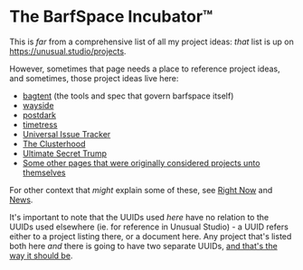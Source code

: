 # The BarfSpace Incubator&trade;

This is *far* from a comprehensive list of all my project ideas: *that* list is up on https://unusual.studio/projects.

However, sometimes that page needs a place to reference project ideas, and sometimes, those project ideas live here:

- [bagtent][] (the tools and spec that govern barfspace itself)
- [wayside][]
- [postdark][]
- [timetress][]
- [Universal Issue Tracker][]
- [The Clusterhood][perfect-workspace.md]
- [Ultimate Secret Trump][]
- [Some other pages that were originally considered projects unto themselves][etc]

For other context that *might* explain some of these, see [Right Now][] and [News][].

It's important to note that the UUIDs used *here* have no relation to the UUIDs used elsewhere (ie. for reference in Unusual Studio) - a UUID refers either to a project listing there, or a document here. Any project that's listed both here *and* there is going to have two separate UUIDs, [and that's the way it should be](https://github.com/stuartpb/leannotes/issues/8).

[bagtent]: ba00b8cb-9d05-4aef-bd50-0990f82dd723.md
[wayside]: 21af29aa-0dfe-4145-877f-7eb51e38f53e.md
[postdark]: f83f237b-3d81-4e2b-85d1-4686cb1f2e49.md
[timetress]: 0f7c0d76-21f0-4ad1-aed0-d81402293359.md
[Universal Issue Tracker]: 1305adb9-59a7-4179-a9fe-0ddedd802034.md
[perfect-workspace.md]: 9664b592-59ed-4ac5-bf15-9b67f67af111.md
[Ultimate Secret Trump]: be41a368-ece7-4e79-a3cf-dbfbb6fd4939.md
[Right Now]: 41218b84-cd08-48a5-b91a-865e8b90c46a.md
[News]: afcfaa78-ef7e-429e-a2ea-0b5c7abaf7b7.md
[etc]: 4adf317e-82f2-4241-9231-e6d23667aeaf.md
